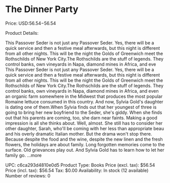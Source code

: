 # The Dinner Party

Price: USD:$56.54-$56.54

Product Details:

This Passover Seder is not just any Passover Seder. Yes, there will be a quick service and then a festive meal afterwards, but this night is different from all other nights. This will be the night the Golds of Greenwich meet the Rothschilds of New York City.The Rothschilds are the stuff of legends. They control banks, own vineyards in Napa, diamond mines in Africa, and eve This Passover Seder is not just any Passover Seder. Yes, there will be a quick service and then a festive meal afterwards, but this night is different from all other nights. This will be the night the Golds of Greenwich meet the Rothschilds of New York City.The Rothschilds are the stuff of legends. They control banks, own vineyards in Napa, diamond mines in Africa, and even an organic farm somewhere in the Midwest that produces the most popular Romaine lettuce consumed in this country. And now, Sylvia Gold's daughter is dating one of them.When Sylvia finds out that her youngest of three is going to bring her new boyfriend to the Seder, she's giddy. When she finds out that his parents are coming, too, she darn near faints. Making a good impression is all she thinks about. Well, almost. She still has to consider her other daughter, Sarah, who'll be coming with her less than appropriate beau and his overly dramatic Italian mother. But the drama won't stop there. Because despite the food and the wine, despite the new linen and the fresh flowers, the holidays are about family. Long forgotten memories come to the surface. Old grievances play out. And Sylvia Gold has to learn how to let her family go. ...more

UPC: c6ca293d4810e0d5
Product Type: Books
Price (excl. tax): $56.54
Price (incl. tax): $56.54
Tax: $0.00
Availability: In stock (12 available)
Number of reviews: 0